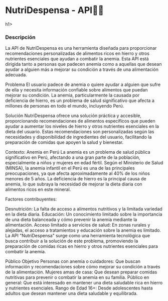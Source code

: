 <h1>NutriDespensa - API🥦🍗 </h1>h1>
<h3>Descripción</h3> 
<p>La API de NutriDespensa es una herramienta diseñada para proporcionar recomendaciones personalizadas de alimentos ricos en hierro y otros nutrientes esenciales que ayudan a combatir la anemia. Esta API está dirigida tanto a personas que padecen anemia como a aquellas que desean ayudar a alguien más a mejorar su condición a través de una alimentación adecuada.<p>

Problema El usuario padece de anemia o quiere ayudar a alguien que sufre de ella y necesita información confiable sobre alimentos que puedan mejorar su condición. La anemia, particularmente la causada por deficiencia de hierro, es un problema de salud significativo que afecta a millones de personas en todo el mundo, incluyendo Perú.

Solución NutriDespensa ofrece una solución práctica y accesible, proporcionando recomendaciones de alimentos específicos que pueden ayudar a aumentar los niveles de hierro y otros nutrientes esenciales en la dieta del usuario. Estas recomendaciones son personalizadas según las necesidades y disponibilidad de ingredientes del usuario, facilitando la preparación de comidas que apoyen la salud y bienestar.

Contexto: Anemia en Perú La anemia es un problema de salud pública significativo en Perú, afectando a una gran parte de la población, especialmente a niños y mujeres en edad fértil. Según el Ministerio de Salud (MINSA), la anemia infantil en el Perú es una de las principales preocupaciones, ya que afecta aproximadamente al 40% de los niños menores de 5 años. La deficiencia de hierro es la principal causa de anemia, lo que subraya la necesidad de mejorar la dieta diaria con alimentos ricos en este mineral.

Factores contribuyentes:

Desnutrición: La falta de acceso a alimentos nutritivos y la limitada variedad en la dieta diaria. Educación: Un conocimiento limitado sobre la importancia de una dieta balanceada y cómo prevenir la anemia mediante la alimentación. Acceso limitado a servicios de salud: En zonas rurales y alejadas, el acceso a tratamientos y educación sobre la anemia es limitado. La API "NutriDespensa" surge como una herramienta tecnológica que busca contribuir a la solución de este problema, promoviendo la preparación de comidas ricas en hierro y otros nutrientes esenciales para combatir la anemia.

Público Objetivo Personas con anemia o cuidadores: Que buscan información y recomendaciones sobre cómo mejorar su condición a través de la alimentación. Mujeres amas de casa: Que desean preparar comidas nutritivas para prevenir o combatir la anemia en su familia. Público en general: Que está interesado en mantener una dieta saludable rica en hierro y nutrientes esenciales. Rango de Edad 16+: Desde adolescentes hasta adultos que desean mantener una dieta saludable y equilibrada.
